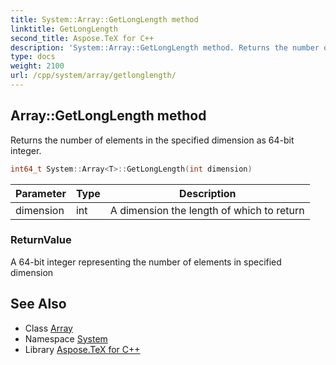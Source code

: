 ```yaml
---
title: System::Array::GetLongLength method
linktitle: GetLongLength
second_title: Aspose.TeX for C++
description: 'System::Array::GetLongLength method. Returns the number of elements in the specified dimension as 64-bit integer in C++.'
type: docs
weight: 2100
url: /cpp/system/array/getlonglength/
---
```

## Array::GetLongLength method


Returns the number of elements in the specified dimension as 64-bit integer.

```cpp
int64_t System::Array<T>::GetLongLength(int dimension)
```


| Parameter | Type | Description |
| --- | --- | --- |
| dimension | int | A dimension the length of which to return |

### ReturnValue

A 64-bit integer representing the number of elements in specified dimension

## See Also

* Class [Array](../)
* Namespace [System](../../)
* Library [Aspose.TeX for C++](../../../)
